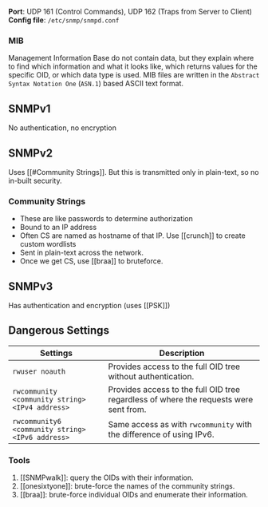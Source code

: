 **Port**: UDP 161 (Control Commands), UDP 162 (Traps from Server to Client)
**Config file**: `/etc/snmp/snmpd.conf`
### MIB
Management Information Base do not contain data, but they explain where to find which information and what it looks like, which returns values for the specific OID, or which data type is used. MIB files are written in the `Abstract Syntax Notation One` (`ASN.1`) based ASCII text format.
## SNMPv1
No authentication, no encryption
## SNMPv2
Uses [[#Community Strings]]. But this is transmitted only in plain-text, so no in-built security.
### Community Strings
- These are like passwords to determine authorization
- Bound to an IP address
- Often CS are named as hostname of that IP. Use [[crunch]] to create custom wordlists
- Sent in plain-text across the network.
- Once we get CS, use [[braa]] to bruteforce.
## SNMPv3
Has authentication and encryption (uses [[PSK]])

## Dangerous Settings
| **Settings**                                     | **Description**                                                                       |
| ------------------------------------------------ | ------------------------------------------------------------------------------------- |
| `rwuser noauth`                                  | Provides access to the full OID tree without authentication.                          |
| `rwcommunity <community string> <IPv4 address>`  | Provides access to the full OID tree regardless of where the requests were sent from. |
| `rwcommunity6 <community string> <IPv6 address>` | Same access as with `rwcommunity` with the difference of using IPv6.                  |

### Tools 
1. [[SNMPwalk]]: query the OIDs with their information.
2. [[onesixtyone]]: brute-force the names of the community strings.
3. [[braa]]: brute-force individual OIDs and enumerate their information.
